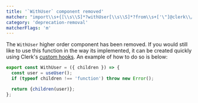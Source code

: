 ```yaml
---
title: '`WithUser` component removed'
matcher: "import\\s+{[\\s\\S]*?withUser[\\s\\S]*?from\\s+['\"]@clerk\\/(?:nextjs|clerk-react)[\\s\\S]*?['\"]"
category: 'deprecation-removal'
matcherFlags: 'm'
---
```


The `WithUser` higher order component has been removed. If you would still like to use this function in the way its implemented, it can be created quickly using Clerk's [custom hooks](https://clerk.com/docs/references/react/overview). An example of how to do so is below:

```js
export const WithUser = ({ children }) => {
  const user = useUser();
  if (typeof children !== 'function') throw new Error();

  return {children(user)};
};
```
